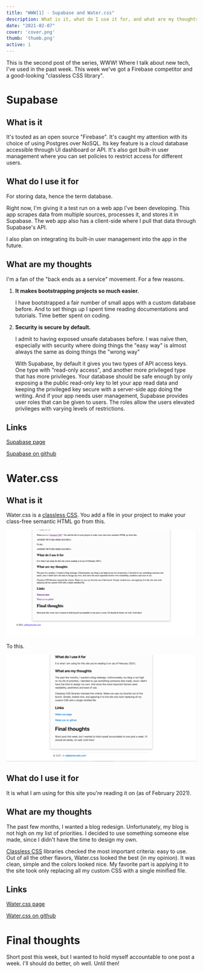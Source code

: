 ```yaml
---
title: "WWW[1] - Supabase and Water.css"
description: What is it, what do I use it for, and what are my thoughts on Supabase and Water.css
date: "2021-02-07"
cover: 'cover.png'
thumb: 'thumb.png'
active: 1
---
```


This is the second post of the series, WWW! Where I talk about new tech, I've used in the past week. This week we've got a Firebase competitor and a good-looking "classless CSS library".

# Supabase

## What is it

It's touted as an open source "Firebase". It's caught my attention with its choice of using Postgres over NoSQL. Its key feature is a cloud database accessible through UI dashboard or API. It's also got built-in user management where you can set policies to restrict access for different users.

## What do I use it for

For storing data, hence the term database. 

Right now, I'm giving it a test run on a web app I've been developing. This app scrapes data from multiple sources, processes it, and stores it in Supabase. The web app also has a client-side where I pull that data through Supabase's API.

I also plan on integrating its built-in user management into the app in the future.

## What are my thoughts

I'm a fan of the "back ends as a service" movement. For a few reasons.

1. **It makes bootstrapping projects so much easier.**
   
    I have bootstrapped a fair number of small apps with a custom database before. And to set things up I spent time reading documentations and tutorials. Time better spent on coding.

2. **Security is secure by default.**
    
    I admit to having exposed unsafe databases before. I was naïve then, especially with security where doing things the "easy way" is almost always the same as doing things the "wrong way"

    With Supabase, by default it gives you two types of API access keys. One type with "read-only access", and another more privileged type that has more privileges. Your database should be safe enough by only exposing a the public read-only key to let your app read data and keeping the privileged key secure with a server-side app doing the writing. And if your app needs user management, Supabase provides user roles that can be given to users. The roles allow the users elevated privileges with varying levels of restrictions.

## Links

[Supabase page](https://supabase.io/)

[Supabase on github](https://github.com/supabase)

# Water.css

## What is it

Water.css is a [classless CSS](https://github.com/dbohdan/classless-css). You add a file in your project to make your class-free semantic HTML go from this. 

![Before CSS was applied](before.png "Before CSS was applied")

To this.

![After CSS was applied](after.png "After CSS was applied")

## What do I use it for

It is what I am using for this site you're reading it on (as of February 2021). 

## What are my thoughts

The past few months, I wanted a blog redesign. Unfortunately, my blog is not high on my list of priorities. I decided to use something someone else made, since I didn't have the time to design my own. 

[Classless CSS](https://github.com/dbohdan/classless-css) libraries checked the most important criteria: easy to use. Out of all the other flavors, Water.css looked the best (in my opinion). It was clean, simple and the colors looked nice. My favorite part is applying it to the site took only replacing all my custom CSS with a single minified file.

## Links

[Water.css page](https://watercss.kognise.dev/)

[Water.css on github](https://github.com/kognise/water.css)


# Final thoughts

Short post this week, but I wanted to hold myself accountable to one post a week. I'll should do better, oh well. Until then! 